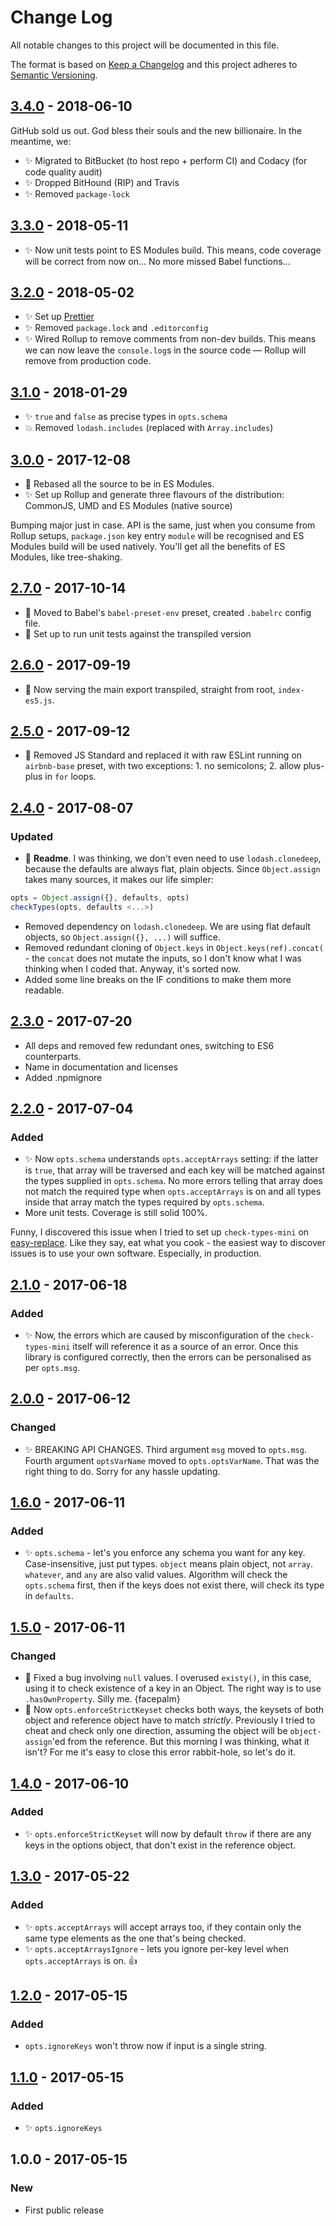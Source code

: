 # Change Log

All notable changes to this project will be documented in this file.

The format is based on [Keep a Changelog](http://keepachangelog.com/)
and this project adheres to [Semantic Versioning](http://semver.org/).

## [3.4.0] - 2018-06-10

GitHub sold us out. God bless their souls and the new billionaire. In the meantime, we:

- ✨ Migrated to BitBucket (to host repo + perform CI) and Codacy (for code quality audit)
- ✨ Dropped BitHound (RIP) and Travis
- ✨ Removed `package-lock`

## [3.3.0] - 2018-05-11

- ✨ Now unit tests point to ES Modules build. This means, code coverage will be correct from now on... No more missed Babel functions...

## [3.2.0] - 2018-05-02

- ✨ Set up [Prettier](https://prettier.io)
- ✨ Removed `package.lock` and `.editorconfig`
- ✨ Wired Rollup to remove comments from non-dev builds. This means we can now leave the `console.log`s in the source code — Rollup will remove from production code.

## [3.1.0] - 2018-01-29

- ✨ `true` and `false` as precise types in `opts.schema`
- 💥 Removed `lodash.includes` (replaced with `Array.includes`)

## [3.0.0] - 2017-12-08

- 🔧 Rebased all the source to be in ES Modules.
- ✨ Set up Rollup and generate three flavours of the distribution: CommonJS, UMD and ES Modules (native source)

Bumping major just in case. API is the same, just when you consume from Rollup setups, `package.json` key entry `module` will be recognised and ES Modules build will be used natively. You'll get all the benefits of ES Modules, like tree-shaking.

## [2.7.0] - 2017-10-14

- 🔧 Moved to Babel's `babel-preset-env` preset, created `.babelrc` config file.
- 🔧 Set up to run unit tests against the transpiled version

## [2.6.0] - 2017-09-19

- 🔧 Now serving the main export transpiled, straight from root, `index-es5.js`.

## [2.5.0] - 2017-09-12

- 🔧 Removed JS Standard and replaced it with raw ESLint running on `airbnb-base` preset, with two exceptions: 1. no semicolons; 2. allow plus-plus in `for` loops.

## [2.4.0] - 2017-08-07

### Updated

- 📖 **Readme**. I was thinking, we don't even need to use `lodash.clonedeep`, because the defaults are always flat, plain objects. Since `Object.assign` takes many sources, it makes our life simpler:

```js
opts = Object.assign({}, defaults, opts)
checkTypes(opts, defaults <...>)
```

- Removed dependency on `lodash.clonedeep`. We are using flat default objects, so `Object.assign({}, ...)` will suffice.
- Removed redundant cloning of `Object.keys` in `Object.keys(ref).concat(` - the `concat` does not mutate the inputs, so I don't know what I was thinking when I coded that. Anyway, it's sorted now.
- Added some line breaks on the IF conditions to make them more readable.

## [2.3.0] - 2017-07-20

- All deps and removed few redundant ones, switching to ES6 counterparts.
- Name in documentation and licenses
- Added .npmignore

## [2.2.0] - 2017-07-04

### Added

- ✨ Now `opts.schema` understands `opts.acceptArrays` setting: if the latter is `true`, that array will be traversed and each key will be matched against the types supplied in `opts.schema`. No more errors telling that array does not match the required type when `opts.acceptArrays` is on and all types inside that array match the types required by `opts.schema`.
- More unit tests. Coverage is still solid 100%.

Funny, I discovered this issue when I tried to set up `check-types-mini` on [easy-replace](https://bitbucket.org/codsen/easy-replace). Like they say, eat what you cook - the easiest way to discover issues is to use your own software. Especially, in production.

## [2.1.0] - 2017-06-18

### Added

- ✨ Now, the errors which are caused by misconfiguration of the `check-types-mini` itself will reference it as a source of an error. Once this library is configured correctly, then the errors can be personalised as per `opts.msg`.

## [2.0.0] - 2017-06-12

### Changed

- ✨ BREAKING API CHANGES. Third argument `msg` moved to `opts.msg`. Fourth argument `optsVarName` moved to `opts.optsVarName`. That was the right thing to do. Sorry for any hassle updating.

## [1.6.0] - 2017-06-11

### Added

- ✨ `opts.schema` - let's you enforce any schema you want for any key. Case-insensitive, just put types. `object` means plain object, not `array`. `whatever`, and `any` are also valid values. Algorithm will check the `opts.schema` first, then if the keys does not exist there, will check its type in `defaults`.

## [1.5.0] - 2017-06-11

### Changed

- 🔧 Fixed a bug involving `null` values. I overused `existy()`, in this case, using it to check existence of a key in an Object. The right way is to use `.hasOwnProperty`. Silly me. {facepalm}
- 🔧 Now `opts.enforceStrictKeyset` checks both ways, the keysets of both object and reference object have to match _strictly_. Previously I tried to cheat and check only one direction, assuming the object will be `object-assign`'ed from the reference. But this morning I was thinking, what it isn't? For me it's easy to close this error rabbit-hole, so let's do it.

## [1.4.0] - 2017-06-10

### Added

- ✨ `opts.enforceStrictKeyset` will now by default `throw` if there are any keys in the options object, that don't exist in the reference object.

## [1.3.0] - 2017-05-22

### Added

- ✨ `opts.acceptArrays` will accept arrays too, if they contain only the same type elements as the one that's being checked.
- ✨ `opts.acceptArraysIgnore` - lets you ignore per-key level when `opts.acceptArrays` is on. 👍

## [1.2.0] - 2017-05-15

### Added

- `opts.ignoreKeys` won't throw now if input is a single string.

## [1.1.0] - 2017-05-15

### Added

- ✨ `opts.ignoreKeys`

## 1.0.0 - 2017-05-15

### New

- First public release

[1.1.0]: https://bitbucket.org/codsen/check-types-mini/branches/compare/v1.1.0%0Dv1.0.1#diff
[1.2.0]: https://bitbucket.org/codsen/check-types-mini/branches/compare/v1.2.0%0Dv1.1.1#diff
[1.3.0]: https://bitbucket.org/codsen/check-types-mini/branches/compare/v1.3.0%0Dv1.2.2#diff
[1.4.0]: https://bitbucket.org/codsen/check-types-mini/branches/compare/v1.4.0%0Dv1.3.0#diff
[1.5.0]: https://bitbucket.org/codsen/check-types-mini/branches/compare/v1.5.0%0Dv1.4.1#diff
[1.6.0]: https://bitbucket.org/codsen/check-types-mini/branches/compare/v1.6.0%0Dv3.4.3#diff
[2.0.0]: https://bitbucket.org/codsen/check-types-mini/branches/compare/v2.0.0%0Dv1.5.0#diff
[2.1.0]: https://bitbucket.org/codsen/check-types-mini/branches/compare/v2.1.0%0Dv2.0.3#diff
[2.2.0]: https://bitbucket.org/codsen/check-types-mini/branches/compare/v2.2.0%0Dv2.1.1#diff
[2.3.0]: https://bitbucket.org/codsen/check-types-mini/branches/compare/v2.3.0%0Dv2.2.1#diff
[2.4.0]: https://bitbucket.org/codsen/check-types-mini/branches/compare/v2.4.0%0Dv2.3.0#diff
[2.5.0]: https://bitbucket.org/codsen/check-types-mini/branches/compare/v2.5.0%0Dv2.4.2#diff
[2.6.0]: https://bitbucket.org/codsen/check-types-mini/branches/compare/v2.6.0%0Dv2.5.0#diff
[2.7.0]: https://bitbucket.org/codsen/check-types-mini/branches/compare/v2.7.0%0Dv2.6.1#diff
[3.0.0]: https://bitbucket.org/codsen/check-types-mini/branches/compare/v3.0.0%0Dv2.7.0#diff
[3.1.0]: https://bitbucket.org/codsen/check-types-mini/branches/compare/v3.1.0%0Dv3.0.4#diff
[3.2.0]: https://bitbucket.org/codsen/check-types-mini/branches/compare/v3.2.0%0Dv3.1.2#diff
[3.3.0]: https://bitbucket.org/codsen/check-types-mini/branches/compare/v3.3.0%0Dv3.2.0#diff
[3.4.0]: https://bitbucket.org/codsen/check-types-mini/branches/compare/v3.4.0%0Dv3.3.1#diff
